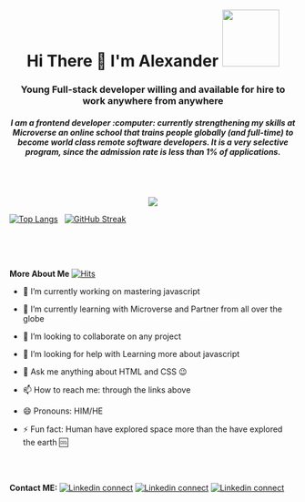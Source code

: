 <h1 align="center"><bold>Hi There 👋 </bold> I'm Alexander <img src="https://media.giphy.com/media/RLsfgZfNGJ3fzlMXdV/giphy.gif" width="100px"></h1>

   <h3 align="center">Young Full-stack developer willing and available for hire to work anywhere from anywhere</h3>
   
   <h5 align="center" margin-bottom="10px" > I am a frontend developer :computer: currently strengthening my skills at Microverse an online school that trains people globally (and full-time) to become world class remote software developers. It is a very selective program, since the admission rate is less than 1% of applications. </h5>
                                               <br/>
                                               <br/>
                                     


<p align="center">
  <a href="https://github.com/alexander16108/alexander16108">
   <img src="https://github-readme-stats.vercel.app/api?username=alexander16108&count_private=true&show_icons=true&theme=radical padding-left="40px"/>
</a>
</p>

[![Top Langs](https://github-readme-stats.vercel.app/api/top-langs/?username=alexander16108&theme=radical&langs_count=8)](https://github.com/alexander16108/github-readme-stats)
&nbsp;  [![GitHub Streak](http://github-readme-streak-stats.herokuapp.com?user=alexander16108&theme=radical&date_format=j%20M%5B%20Y%5D)](https://git.io/streak-stats)
<br/>
<br/>


   <br/>
   <br/>
   
   **More About Me**
   [![Hits](https://hits.seeyoufarm.com/api/count/incr/badge.svg?url=https%3A%2F%2Fgithub.com%2Falexander16108&count_bg=%2326817D&title_bg=%231F363C&icon=&theme=radical&title=visitors+%28today%2Ftotal%29&edge_flat=false)](https://hits.seeyoufarm.com)


- 🔭 I’m currently working on mastering javascript
- 🌱 I’m currently learning with Microverse and Partner from all over the globe
- 👯 I’m looking to collaborate on any project
- 🤔 I’m looking for help with Learning more about javascript
- 💬 Ask me anything about HTML and CSS 😉
- 📫 How to reach me: through the links above 
- 😄 Pronouns: HIM/HE
- ⚡ Fun fact: Human have explored space more than the have explored the earth 🆒


   <br/>
   <br/>

**Contact ME:** [![Linkedin connect](https://img.shields.io/badge/LinkedIn-0077B5?style=for-the-badge&logo=linkedin&logoColor=white)](https://www.linkedin.com/in/coderrex/)
[![Linkedin connect](https://img.shields.io/badge/Instagram-E4405F?style=for-the-badge&logo=instagram&logoColor=white)](https://www.instagram.com/codingrex/)
[![Linkedin connect](https://img.shields.io/badge/angellist-E4119F?style=for-the-badge&logo=angellist&logoColor=white)](https://angel.co/u/alexander-mayowa)
